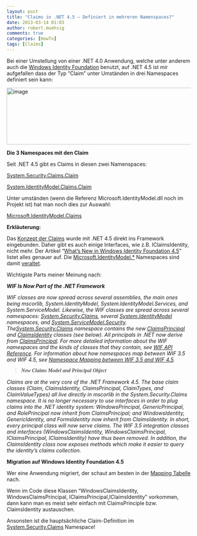 ```yaml
---
layout: post
title: "Claims in .NET 4.5 – Definiert in mehreren Namenspaces?"
date: 2013-03-14 01:03
author: robert.muehsig
comments: true
categories: [HowTo]
tags: [Claims]
---
```

<p>Bei einer Umstellung von einer .NET 4.0 Anwendung, welche unter anderem auch die <a href="http://msdn.microsoft.com/en-us/security/aa570351.aspx">Windows Identity Foundation</a> benutzt, auf .NET 4.5 ist mir aufgefallen dass der Typ “Claim” unter Umständen in drei Namespaces definiert sein kann:</p> <p><a href="{{BASE_PATH}}/assets/wp-images/image1789.png"><img title="image" style="border-top: 0px; border-right: 0px; border-bottom: 0px; border-left: 0px; display: inline" border="0" alt="image" src="{{BASE_PATH}}/assets/wp-images/image_thumb943.png" width="524" height="155"></a> </p> <p><strong>Die 3 Namespaces mit den Claim</strong></p> <p>Seit .NET 4.5 gibt es Claims in diesen zwei Namenspaces:</p> <p><a href="http://msdn.microsoft.com/en-us/library/system.security.claims.claim.aspx">System.Security.Claims.Claim</a></p> <p><a href="http://msdn.microsoft.com/en-us/library/ms572956(v=vs.110)">System.IdentityModel.Claims.Claim</a></p> <p>Unter umständen (wenn die Referenz Microsoft.IdentityModel.dll noch im Projekt ist) hat man noch dies zur Auswahl:</p> <p><a href="http://msdn.microsoft.com/en-us/library/microsoft.identitymodel.claims.claim.aspx">Microsoft.IdentityModel.Claims</a></p> <p><strong>Erkläuterung:</strong></p> <p>Das <a href="http://en.wikipedia.org/wiki/Claims-based_identity">Konzept der Claims</a> wurde mit .NET 4.5 direkt ins Framework eingebunden. Daher gibt es auch einige Interfaces, wie z.B. IClaimsIdentity, nicht mehr. Der Artikel “<a href="http://msdn.microsoft.com/en-us/library/hh873305.aspx">What’s New in Windows Identity Foundation 4.5</a>” listet alles genauer auf. Die <u>Microsoft.IdentityModel.*</u> Namespaces sind damit <u>veraltet</u>. </p> <p>Wichtigste Parts meiner Meinung nach:</p> <p><em><strong>WIF Is Now Part of the .NET Framework</strong></em></p> <p><em>W</em><em>IF classes are now spread across several assemblies, the main ones being mscorlib, System.IdentityModel, System.IdentityModel.Services, and System.ServiceModel. Likewise, the WIF classes are spread across several namespaces: </em><a href="http://msdn.microsoft.com/en-us/library/system.security.claims.aspx"><em>System.Security.Claims</em></a><em>, several </em><a href="http://go.microsoft.com/fwlink/?LinkId=272004"><em>System.IdentityModel</em></a><em> namespaces, and </em><a href="http://msdn.microsoft.com/en-us/library/system.servicemodel.security.aspx"><em>System.ServiceModel.Security</em></a><em>. The</em><a href="http://msdn.microsoft.com/en-us/library/system.security.claims.aspx"><em>System.Security.Claims</em></a><em> namespace contains the new </em><a href="http://msdn.microsoft.com/en-us/library/system.security.claims.claimsprincipal.aspx"><em>ClaimsPrincipal</em></a><em> and </em><a href="http://msdn.microsoft.com/en-us/library/system.security.claims.claimsidentity.aspx"><em>ClaimsIdentity</em></a><em> classes (see below). All principals in .NET now derive from </em><a href="http://msdn.microsoft.com/en-us/library/system.security.claims.claimsprincipal.aspx"><em>ClaimsPrincipal</em></a><em>. For more detailed information about the WIF namespaces and the kinds of classes that they contain, see </em><a href="http://msdn.microsoft.com/en-us/library/jj729788.aspx"><em>WIF API Reference</em></a><em>. For information about how namespaces map between WIF 3.5 and WIF 4.5, see </em><a href="http://msdn.microsoft.com/en-us/library/jj157091.aspx"><em>Namespace Mapping between WIF 3.5 and WIF 4.5</em></a><em>.</em></p> <blockquote> <p><font color="#545454" face="Lucida Sans Unicode"><em><strong>New Claims Model and Principal Object</strong></em></font></p></blockquote> <p><em>Claims are at the very core of the .NET Framework 4.5. The base claim classes (Claim, ClaimsIdentity, ClaimsPrincipal, ClaimTypes, and ClaimValueTypes) all live directly in mscorlib in the System.Security.Claims namespace. It is no longer necessary to use interfaces in order to plug claims into the .NET identity system: WindowsPrincipal, GenericPrincipal, and RolePrincipal now inherit from ClaimsPrincipal; and WindowsIdentity, GenericIdentity, and FormsIdentity now inherit from ClaimsIdentity. In short, every principal class will now serve claims. The WIF 3.5 integration classes and interfaces (WindowsClaimsIdentity, WindowsClaimsPrincipal, IClaimsPrincipal, IClaimsIdentity) have thus been removed. In addition, the ClaimsIdentity class now exposes methods which make it easier to query the identity’s claims collection.</em></p> <p><strong>Migration auf Windows Identity Foundation 4.5</strong></p> <p>Wer eine Anwendung migriert, der schaut am besten in der <a href="http://msdn.microsoft.com/en-us/library/jj157091.aspx">Mapping Tabelle</a> nach. </p> <p>Wenn im Code diese Klassen “WindowsClaimsIdentity, WindowsClaimsPrincipal, IClaimsPrincipal,IClaimsIdentity” vorkommen, dann kann man es meist sehr einfach mit ClaimsPrinciple bzw. ClaimsIdentity austauschen.</p> <p>Ansonsten ist die hauptsächliche Claim-Definition im <a href="http://msdn.microsoft.com/en-us/library/system.security.claims.claim.aspx">System.Security.Claims</a> Namespace! </p>
